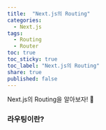 ```yaml
---
title:  "Next.js의 Routing"
categories: 
  - Next.js
tags:
  - Routing
  - Router
toc: true
toc_sticky: true
toc_label: "Next.js의 Routing"
share: true
published: false
---
```


Next.js의 Routing을 알아보자! 💌  

### 라우팅이란?
